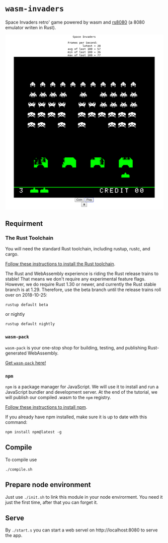 <meta charset="utf-8"/>

# `wasm-invaders`

Space Invaders retro' game powered by wasm and
[rs8080](https://github.com/la10736/rs8080) (a 8080 emulator writen
in Rust).

![Space Invaders Screenshoot](resources/si.png)

## Requirment

### The Rust Toolchain

You will need the standard Rust toolchain, including rustup, rustc, and cargo.

[Follow these instructions to install the Rust toolchain](https://www.rust-lang.org/en-US/install.html).

The Rust and WebAssembly experience is riding the Rust release trains to
stable! That means we don't require any experimental feature flags.
However, we do require Rust 1.30 or newer, and currently the Rust
stable branch is at 1.29. Therefore, use the beta branch until the
release trains roll over on 2018-10-25:

```
rustup default beta
```

or nightly

```
rustup default nightly
```

### `wasm-pack`
`wasm-pack` is your one-stop shop for building, testing, and publishing
Rust-generated WebAssembly.

[Get `wasm-pack` here!](https://rustwasm.github.io/wasm-pack/installer/)


### `npm`
`npm` is a package manager for JavaScript. We will use it to install and
run a JavaScript bundler and development server. At the end of the
tutorial, we will publish our compiled .wasm to the `npm` registry.

[Follow these instructions to install npm](https://www.npmjs.com/get-npm).

If you already have npm installed, make sure it is up to date with this command:

```
npm install npm@latest -g
```

## Compile

To compile use
```
./compile.sh
```

## Prepare node environment

Just use `./init.sh` to link this module in your node envirorment. You need
it just the first time, after that you can forget it.


## Serve

By `./start.s` you can start a web servel on http://localhost:8080 to
serve the app.

